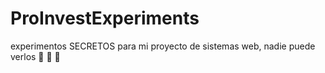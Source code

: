 # ProInvestExperiments
experimentos SECRETOS para mi proyecto de sistemas web, nadie puede verlos 🔫 👮 🚨 
